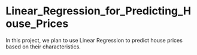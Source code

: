 # Linear_Regression_for_Predicting_House_Prices
In this project, we plan to use Linear Regression to predict house prices based on their characteristics.
